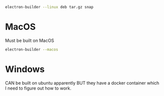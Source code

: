 
```bash
electron-builder --linux deb tar.gz snap
```

# MacOS

Must be built on MacOS

```bash
electron-builder --macos
```

# Windows

CAN be built on ubuntu apparently BUT they have a docker container which I need
to figure out how to work.
